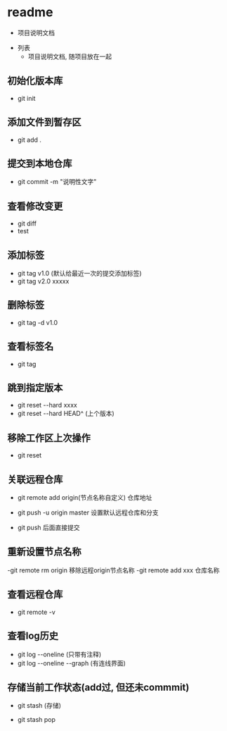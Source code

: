 # readme
- 项目说明文档
+ 列表
    - 项目说明文档, 随项目放在一起

## 初始化版本库
- git init

## 添加文件到暂存区
- git add .

## 提交到本地仓库
- git commit -m "说明性文字"

## 查看修改变更
- git diff
- test


## 添加标签
- git tag v1.0 (默认给最近一次的提交添加标签)
- git tag v2.0 xxxxx

## 删除标签
- git tag -d v1.0

## 查看标签名
- git tag

## 跳到指定版本
- git reset --hard xxxx
- git reset --hard HEAD^ (上个版本)

## 移除工作区上次操作
- git reset

## 关联远程仓库
- git remote add origin(节点名称自定义) 仓库地址
- git push -u origin master 设置默认远程仓库和分支

- git push 后面直接提交
## 重新设置节点名称
-git remote rm origin 移除远程origin节点名称
-git remote add xxx 仓库名称

## 查看远程仓库
- git remote -v

## 查看log历史
- git log --oneline (只带有注释)
- git log --oneline --graph (有连线界面)

## 存储当前工作状态(add过, 但还未commmit)
- git stash (存储)
<!-- 之后就可以切换到其他分支 -->
- git stash pop
